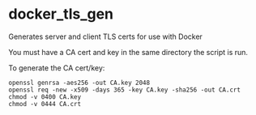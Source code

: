 docker_tls_gen
==============

Generates server and client TLS certs for use with Docker

You must have a CA cert and key in the same directory the script is run.

To generate the CA cert/key:

    openssl genrsa -aes256 -out CA.key 2048 
    openssl req -new -x509 -days 365 -key CA.key -sha256 -out CA.crt
    chmod -v 0400 CA.key 
    chmod -v 0444 CA.crt

